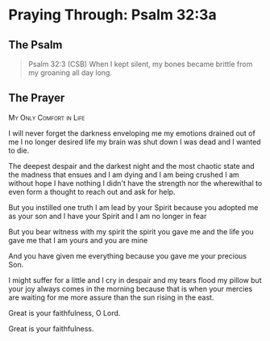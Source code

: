 # Praying Through: Psalm 32:3a

## The Psalm

>Psalm 32:3 (CSB) When I kept silent, my bones became brittle from my groaning all day long.

## The Prayer

<div style="font-variant: small-caps;">
My Only Comfort in Life
</div>


I will never forget
  the darkness enveloping me
  my emotions drained out of me
  I no longer desired life
  my brain was shut down
  I was dead
  and I wanted to die.

The deepest despair
  and the darkest night
  and the most chaotic state
  and the madness that ensues
  and I am dying
  and I am being crushed
  I am without hope
  I have nothing
  I didn't have the strength
  nor the wherewithal
  to even form a thought
  to reach out and ask for help.

But you
  instilled one truth
  I am lead by your Spirit
  because you adopted me as your son
  and I have your Spirit
  and I am no longer in fear

But you
  bear witness with my spirit
  the spirit you gave me
  and the life you gave me
  that I am yours
  and you are mine

And you
  have given me everything
  because you gave me your precious Son.

I might suffer for a little
  and I cry in despair
  and my tears flood my pillow
  but your joy always comes in the morning
  because that is when your mercies are waiting for me
  more assure than the sun rising in the east.

Great is your faithfulness, O Lord.

Great is your faithfulness.
